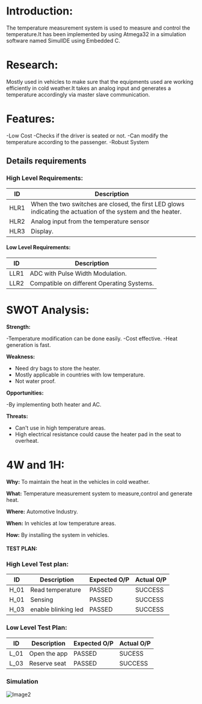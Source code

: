 # **Introduction:**

The temperature measurement system is used to measure and control the temperature.It has been implemented by using Atmega32 in a simulation software named SimulIDE using Embedded C.

# **Research:**

Mostly used in vehicles to make sure that the equipments used are working efficiently in cold weather.It takes an analog input and generates a temperature accordingly via master slave communication.

# **Features:**

-Low Cost
-Checks if the driver is seated or not.
-Can modify the temperature according to the passenger.
-Robust System

## Details requirements
### High Level Requirements:
| ID | Description | 
|----| ------------| 
|HLR1  | When the two switches are closed, the first LED glows indicating the actuation of the system and the heater. | 
|HLR2  | Analog input from the temperature sensor | 
|HLR3  | Display. |		

#### Low Level Requirements:

| ID | Description |
|-------|------|
| LLR1 | ADC with Pulse Width Modulation.| 
| LLR2 | Compatible on different Operating Systems. |

 
# **SWOT Analysis:**

**Strength:**

-Temperature modification can be done easily.
-Cost effective.
-Heat generation is fast.

**Weakness:**
- Need dry bags to store the heater.
- Mostly applicable in countries with low temperature.
- Not water proof.

**Opportunities:**

-By implementing both heater and AC.

**Threats:**
- Can't use in high temperature areas.
- High electrical resistance could cause the heater pad in the seat to overheat.

# **4W and 1H:**

**Why:**
To maintain the heat in the vehicles in cold weather.

**What:**
Temperature measurement system to measure,control and generate heat.

**Where:**
Automotive Industry.

**When:**
In vehicles at low temperature areas.

**How:**
By installing the system in vehicles.

#### TEST PLAN:
### High Level Test plan:
| ID    | Description                             | Expected O/P | Actual O/P |
|-------|-----------------------------------------| ------------ | ---------- |
| H_01  |Read temperature                         |PASSED        |SUCCESS     | 
| H_01  |Sensing                                  |PASSED        |SUCCESS     | 
| H_03  |enable blinking led                      |PASSED        |SUCCESS     | 


### Low Level Test Plan:
| ID    | Description           | Expected O/P | Actual O/P | 
|-------|-----------------------| ------------ | -----------| 
| L_01  |Open the app           | PASSED       |SUCESS      | 
| L_03  |Reserve seat           | PASSED       |SUCCESS     |

### Simulation

![Image2](https://user-images.githubusercontent.com/94234616/144358766-a7706083-d87c-4139-8030-092eee803554.png)
